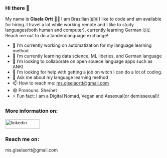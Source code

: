 ### Hi there 👋

My name is **Gisela Ortt** 🙆‍♀️ I am Brazilian 🇧🇷 I like to code and am available for hiring.
I travel a lot while working remote and I like to study languages(both human and computer), currently learning German 🇩🇪 Reach me out to do a tanden/language exchange!

- 🔭 I’m currently working on automatization for my language learning method
- 🌱 I’m currently learning data science, ML liberies, and German language
- 👯 I’m looking to collaborate on open souece language apps such as ANKI
- 🤔 I’m looking for help with getting a job on witch I can do a lot of coding.
- 💬 Ask me about my language learning method
- 📫 How to reach me: ms.giselaortt@gmail.com
- 😄 Pronouns: She/het
- ⚡ Fun fact: I am a Digital Nomad, Vegan and Assexual(or demissexual)!

 <div>
 <h3 align="left"> More information on: </h3> 
 <a href="https://www.linkedin.com/in/gisela-ortt-2bb40a196/" target="blank"><img align="center" src="https://img.shields.io/badge/LinkedIn-0077B5?style=for-the-badge&logo=linkedin&logoColor=white" alt="linkedin" height="30" width="110" /></a>
  
<h3 align="left"> Reach me on: </h3>  
ms.giselaortt@gmail.com
 
</div>


